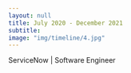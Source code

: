 ```yaml
---
layout: null
title: July 2020 - December 2021
subtitle:
image: "img/timeline/4.jpg"
---
```

ServiceNow | Software Engineer